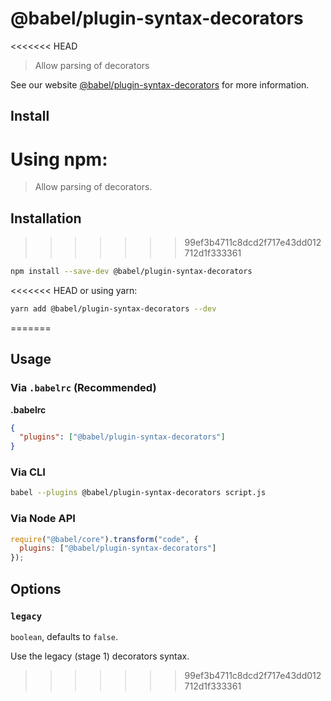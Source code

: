 # @babel/plugin-syntax-decorators

<<<<<<< HEAD
> Allow parsing of decorators

See our website [@babel/plugin-syntax-decorators](https://babeljs.io/docs/en/next/babel-plugin-syntax-decorators.html) for more information.

## Install

Using npm:
=======
> Allow parsing of decorators.

## Installation
>>>>>>> 99ef3b4711c8dcd2f717e43dd012712d1f333361

```sh
npm install --save-dev @babel/plugin-syntax-decorators
```

<<<<<<< HEAD
or using yarn:

```sh
yarn add @babel/plugin-syntax-decorators --dev
```
=======
## Usage

### Via `.babelrc` (Recommended)

**.babelrc**

```json
{
  "plugins": ["@babel/plugin-syntax-decorators"]
}
```

### Via CLI

```sh
babel --plugins @babel/plugin-syntax-decorators script.js
```

### Via Node API

```javascript
require("@babel/core").transform("code", {
  plugins: ["@babel/plugin-syntax-decorators"]
});
```

## Options

### `legacy`

`boolean`, defaults to `false`.

Use the legacy (stage 1) decorators syntax.
>>>>>>> 99ef3b4711c8dcd2f717e43dd012712d1f333361

